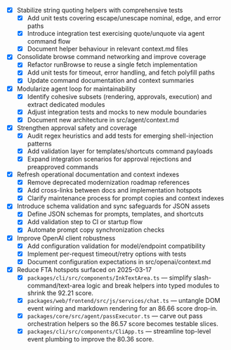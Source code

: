 - [x] Stabilize string quoting helpers with comprehensive tests
  - [x] Add unit tests covering escape/unescape nominal, edge, and error paths
  - [x] Introduce integration test exercising quote/unquote via agent command flow
  - [x] Document helper behaviour in relevant context.md files
- [x] Consolidate browse command networking and improve coverage
  - [x] Refactor runBrowse to reuse a single fetch implementation
  - [x] Add unit tests for timeout, error handling, and fetch polyfill paths
  - [x] Update command documentation and context summaries
- [x] Modularize agent loop for maintainability
  - [x] Identify cohesive subsets (rendering, approvals, execution) and extract dedicated modules
  - [x] Adjust integration tests and mocks to new module boundaries
  - [x] Document new architecture in src/agent/context.md
- [x] Strengthen approval safety and coverage
  - [x] Audit regex heuristics and add tests for emerging shell-injection patterns
  - [x] Add validation layer for templates/shortcuts command payloads
  - [x] Expand integration scenarios for approval rejections and preapproved commands
- [x] Refresh operational documentation and context indexes
  - [x] Remove deprecated modernization roadmap references
  - [x] Add cross-links between docs and implementation hotspots
  - [x] Clarify maintenance process for prompt copies and context indexes
- [x] Introduce schema validation and sync safeguards for JSON assets
  - [x] Define JSON schemas for prompts, templates, and shortcuts
  - [x] Add validation step to CI or startup flow
  - [x] Automate prompt copy synchronization checks
- [x] Improve OpenAI client robustness
  - [x] Add configuration validation for model/endpoint compatibility
  - [x] Implement per-request timeout/retry options with tests
  - [x] Document configuration expectations in src/openai/context.md
- [x] Reduce FTA hotspots surfaced on 2025-03-17
  - [x] `packages/cli/src/components/InkTextArea.ts` — simplify slash-command/text-area logic and break helpers into typed modules to shrink the 92.21 score.
  - [x] `packages/web/frontend/src/js/services/chat.ts` — untangle DOM event wiring and markdown rendering for an 86.66 score drop-in.
  - [x] `packages/core/src/agent/passExecutor.ts` — carve out pass orchestration helpers so the 86.57 score becomes testable slices.
  - [x] `packages/cli/src/components/CliApp.ts` — streamline top-level event plumbing to improve the 80.36 score.
